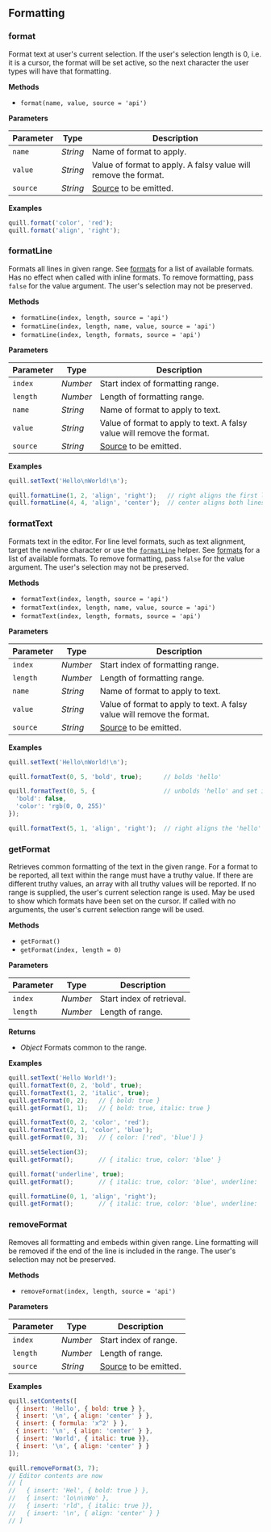 ## Formatting

### format

Format text at user's current selection. If the user's selection length is 0, i.e. it is a cursor, the format will be set active, so the next character the user types will have that formatting.

**Methods**

- `format(name, value, source = 'api')`

**Parameters**

| Parameter | Type     | Description
|-----------|----------|------------
| `name`    | _String_ | Name of format to apply.
| `value`   | _String_ | Value of format to apply. A falsy value will remove the format.
| `source`  | _String_ | [Source](/docs/api/#text-change) to be emitted.

**Examples**

```javascript
quill.format('color', 'red');
quill.format('align', 'right');
```


### formatLine

Formats all lines in given range. See [formats](/docs/formats/) for a list of available formats. Has no effect when called with inline formats. To remove formatting, pass `false` for the value argument. The user's selection may not be preserved.

**Methods**

- `formatLine(index, length, source = 'api')`
- `formatLine(index, length, name, value, source = 'api')`
- `formatLine(index, length, formats, source = 'api')`

**Parameters**

| Parameter | Type     | Description
|-----------|----------|------------
| `index`   | _Number_ | Start index of formatting range.
| `length`  | _Number_ | Length of formatting range.
| `name`    | _String_ | Name of format to apply to text.
| `value`   | _String_ | Value of format to apply to text. A falsy value will remove the format.
| `source`  | _String_ | [Source](/docs/api/#text-change) to be emitted.

**Examples**

```javascript
quill.setText('Hello\nWorld!\n');

quill.formatLine(1, 2, 'align', 'right');   // right aligns the first line
quill.formatLine(4, 4, 'align', 'center');  // center aligns both lines
```


### formatText

Formats text in the editor. For line level formats, such as text alignment, target the newline character or use the [`formatLine`](#formatline) helper. See [formats](/docs/formats/) for a list of available formats. To remove formatting, pass `false` for the value argument. The user's selection may not be preserved.

**Methods**

- `formatText(index, length, source = 'api')`
- `formatText(index, length, name, value, source = 'api')`
- `formatText(index, length, formats, source = 'api')`

**Parameters**

| Parameter | Type     | Description
|-----------|----------|------------
| `index`   | _Number_ | Start index of formatting range.
| `length`  | _Number_ | Length of formatting range.
| `name`    | _String_ | Name of format to apply to text.
| `value`   | _String_ | Value of format to apply to text. A falsy value will remove the format.
| `source`  | _String_ | [Source](/docs/api/#text-change) to be emitted.

**Examples**

```javascript
quill.setText('Hello\nWorld!\n');

quill.formatText(0, 5, 'bold', true);      // bolds 'hello'

quill.formatText(0, 5, {                   // unbolds 'hello' and set its color to blue
  'bold': false,
  'color': 'rgb(0, 0, 255)'
});

quill.formatText(5, 1, 'align', 'right');  // right aligns the 'hello' line
```


### getFormat

Retrieves common formatting of the text in the given range. For a format to be reported, all text within the range must have a truthy value. If there are different truthy values, an array with all truthy values will be reported. If no range is supplied, the user's current selection range is used. May be used to show which formats have been set on the cursor. If called with no arguments, the user's current selection range will be used.

**Methods**

- `getFormat()`
- `getFormat(index, length = 0)`

**Parameters**

| Parameter | Type     | Description
|-----------|----------|------------
| `index`   | _Number_ | Start index of retrieval.
| `length`  | _Number_ | Length of range.

**Returns**

- _Object_ Formats common to the range.

**Examples**

```javascript
quill.setText('Hello World!');
quill.formatText(0, 2, 'bold', true);
quill.formatText(1, 2, 'italic', true);
quill.getFormat(0, 2);   // { bold: true }
quill.getFormat(1, 1);   // { bold: true, italic: true }

quill.formatText(0, 2, 'color', 'red');
quill.formatText(2, 1, 'color', 'blue');
quill.getFormat(0, 3);   // { color: ['red', 'blue'] }

quill.setSelection(3);
quill.getFormat();       // { italic: true, color: 'blue' }

quill.format('underline', true);
quill.getFormat();       // { italic: true, color: 'blue', underline: 'true' }

quill.formatLine(0, 1, 'align', 'right');
quill.getFormat();       // { italic: true, color: 'blue', underline: 'true', align: 'right' }
```


### removeFormat

Removes all formatting and embeds within given range. Line formatting will be removed if the end of the line is included in the range. The user's selection may not be preserved.

**Methods**

- `removeFormat(index, length, source = 'api')`

**Parameters**

| Parameter | Type     | Description
|-----------|----------|------------
| `index`   | _Number_ | Start index of range.
| `length`  | _Number_ | Length of range.
| `source`  | _String_ | [Source](/docs/api/#text-change) to be emitted.

**Examples**

```javascript
quill.setContents([
  { insert: 'Hello', { bold: true } },
  { insert: '\n', { align: 'center' } },
  { insert: { formula: 'x^2' } },
  { insert: '\n', { align: 'center' } },
  { insert: 'World', { italic: true }},
  { insert: '\n', { align: 'center' } }
]);

quill.removeFormat(3, 7);
// Editor contents are now
// [
//   { insert: 'Hel', { bold: true } },
//   { insert: 'lo\n\nWo' },
//   { insert: 'rld', { italic: true }},
//   { insert: '\n', { align: 'center' } }
// ]

```
